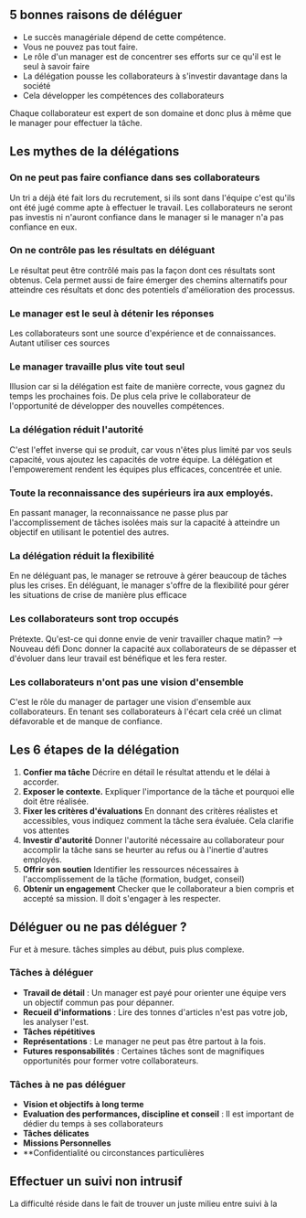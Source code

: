 
## 5 bonnes raisons de déléguer
- Le succès managériale dépend de cette compétence.
- Vous ne pouvez pas tout faire.
- Le rôle d'un manager est de concentrer ses efforts sur ce qu'il est le seul à savoir faire
- La délégation pousse les collaborateurs à s'investir davantage dans la société
- Cela développer les compétences des collaborateurs

Chaque collaborateur est expert de son domaine et donc plus à même que le manager pour effectuer la tâche.
## Les mythes de la délégations
### On ne peut pas faire confiance dans ses collaborateurs
Un tri a déjà été fait lors du recrutement, si ils sont dans l'équipe c'est qu'ils ont été jugé comme apte à effectuer le travail.
Les collaborateurs ne seront pas investis ni n'auront confiance dans le manager si le manager n'a pas confiance en eux.

### On ne contrôle pas les résultats en déléguant 
Le résultat peut être contrôlé mais pas la façon dont ces résultats sont obtenus. Cela permet aussi de faire émerger des chemins alternatifs pour atteindre ces résultats et donc des potentiels d'amélioration des processus.

### Le manager est le seul à détenir les réponses
Les collaborateurs sont une source d'expérience et de connaissances. Autant utiliser ces sources

### Le manager travaille plus vite tout seul
Illusion car si la délégation est faite de manière correcte, vous gagnez du temps les prochaines fois. De plus cela prive le collaborateur de l'opportunité de développer des nouvelles compétences.

### La délégation réduit l'autorité
C'est l'effet inverse qui se produit, car vous n'êtes plus limité par vos seuls capacité, vous ajoutez les capacités de votre équipe.
La délégation et l'empowerement rendent les équipes plus efficaces, concentrée et unie. 

### Toute la reconnaissance des supérieurs ira aux employés.
En passant manager, la reconnaissance ne passe plus par l'accomplissement de tâches isolées mais sur la capacité à atteindre un objectif en utilisant le potentiel des autres.

### La délégation réduit la flexibilité
En ne déléguant pas, le manager se retrouve à gérer beaucoup de tâches plus les crises. En déléguant, le manager s'offre de la flexibilité pour gérer les situations de crise de manière plus efficace

### Les collaborateurs sont trop occupés
Prétexte. 
Qu'est-ce qui donne envie de venir travailler chaque matin? --> Nouveau défi
Donc donner la capacité aux collaborateurs de se dépasser et d'évoluer dans leur travail est bénéfique et les fera rester.

### Les collaborateurs n'ont pas une vision d'ensemble
C'est le rôle du manager de partager une vision d'ensemble aux collaborateurs. En tenant ses collaborateurs à l'écart cela créé un climat défavorable et de manque de confiance.

## Les 6 étapes de la délégation
1. **Confier ma tâche**
Décrire en détail le résultat attendu et le délai à accorder.
2. **Exposer le contexte.**
Expliquer l'importance de la tâche et pourquoi elle doit être réalisée.
3. **Fixer les critères d'évaluations**
En donnant des critères réalistes et accessibles, vous indiquez comment la tâche sera évaluée. Cela clarifie vos attentes
4. **Investir d'autorité**
Donner l'autorité nécessaire au collaborateur pour accomplir la tâche sans se heurter au refus ou à l'inertie d'autres employés.
5. **Offrir son soutien**
Identifier les ressources nécessaires à l'accomplissement de la tâche (formation, budget, conseil)
6. **Obtenir un engagement**
Checker que le collaborateur a bien compris et accepté sa mission. Il doit s'engager à les respecter.

## Déléguer ou ne pas déléguer ?
Fur et à mesure. tâches simples au début, puis plus complexe.
### Tâches à déléguer
- **Travail de détail** : Un manager est payé pour orienter une équipe vers un objectif commun pas pour dépanner.
- **Recueil d'informations** : Lire des tonnes d'articles n'est pas votre job, les analyser l'est.
- **Tâches répétitives** 
- **Représentations** : Le manager ne peut pas être partout à la fois.
- **Futures responsabilités** : Certaines tâches sont de magnifiques opportunités pour former votre collaborateurs.
### Tâches à ne pas déléguer
- **Vision et objectifs à long terme** 
- **Evaluation des performances, discipline et conseil** : Il est important de dédier du temps à ses collaborateurs
- **Tâches délicates**
- **Missions Personnelles** 
- **Confidentialité ou circonstances particulières

## Effectuer un suivi non intrusif
La difficulté réside dans le fait de trouver un juste milieu entre suivi à la 

